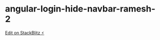 # angular-login-hide-navbar-ramesh-2

[Edit on StackBlitz ⚡️](https://stackblitz.com/edit/angular-login-hide-navbar-ramesh-2)